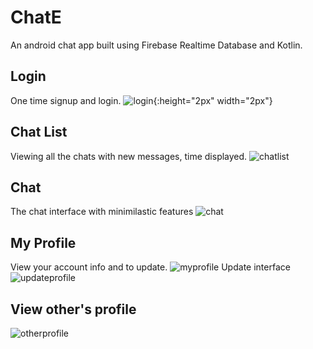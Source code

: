 # ChatE
An android chat app built using Firebase Realtime Database and Kotlin.

## Login
One time signup and login.
![login](images/login.png){:height="2px" width="2px"}

## Chat List
Viewing all the chats with new messages, time displayed.
![chatlist](images/chatlist.png)

## Chat
The chat interface with minimilastic features
![chat](images/chat.png)

## My Profile
View your account info and to update.
![myprofile](images/myprofile.png)
Update interface
![updateprofile](images/updateprofile.png)

## View other's profile
![otherprofile](images/otherprofile.png)
